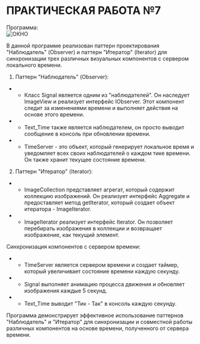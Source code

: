 # ПРАКТИЧЕСКАЯ РАБОТА №7
Программа: <br>
![ОКНО](https://github.com/Je1rei/Java-Tasks/blob/main/Task%207/Observer/src/main/resources/img.png)

В данной программе реализован паттерн проектирования "Наблюдатель" (Observer) и паттерн "Итератор" (Iterator) для синхронизации трех различных визуальных компонентов с сервером локального времени.

1. Паттерн "Наблюдатель" (Observer):

- - Класс Signal является одним из "наблюдателей". Он наследует ImageView и реализует интерфейс IObserver. Этот компонент следит за изменениями времени и выполняет действия на основе этого времени.
- - Text_Time также является наблюдателем, он просто выводит сообщение в консоль при обновлении времени.
- - TimeServer - это объект, который генерирует локальное время и уведомляет всех своих наблюдателей о каждом тике времени. Он также хранит текущее состояние времени.

2. Паттерн "Итератор" (Iterator):

- - ImageCollection представляет агрегат, который содержит коллекцию изображений. Он реализует интерфейс Aggregate и предоставляет метод getIterator, который создает объект итератора - ImageIterator.
- - ImageIterator реализует интерфейс Iterator. Он позволяет перебирать изображения в коллекции и возвращает изображение, как текущий элемент.

Синхронизация компонентов с сервером времени:
- - TimeServer является сервером времени и создает таймер, который увеличивает состояние времени каждую секунду.
- - Signal выполняет анимацию процесса движения и обновляет изображения каждые 5 секунд.
- - Text_Time выводит "Тик - Так" в консоль каждую секунду.

Программа демонстрирует эффективное использование паттернов "Наблюдатель" и "Итератор" для синхронизации и совместной работы различных компонентов на основе времени, полученного от сервера времени.
